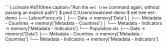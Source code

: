 
```{.console #id110tree caption="Run the `eel tree` command again, without passing an explicit path"}
$ pwd
C:\Users\nwals\eel-demo
$ eel tree
eel-demo
├── LabourForce.xls
│   ├── Data                  → memory['Data']
│   ├── Metadata - Countries  → memory['Metadata - Countries']
│   └── Metadata - Indicators → memory['Metadata - Indicators']
└── Population.xls
    ├── Data                  → memory['Data']
    ├── Metadata - Countries  → memory['Metadata - Countries']
    └── Metadata - Indicators → memory['Metadata - Indicators']
```
